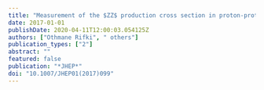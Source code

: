 ```yaml
---
title: "Measurement of the $ZZ$ production cross section in proton-proton collisions at $sqrt s =$ 8 TeV using the $ZZtoell^-ell^+ell^prime -ell^prime +$ and $ZZtoell^-ell^+νbarν$ channels with the ATLAS detector"
date: 2017-01-01
publishDate: 2020-04-11T12:00:03.054125Z
authors: ["Othmane Rifki", " others"]
publication_types: ["2"]
abstract: ""
featured: false
publication: "*JHEP*"
doi: "10.1007/JHEP01(2017)099"
---
```



